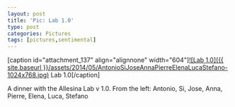 ```yaml
---
layout: post
title: 'Pic: Lab 1.0'
type: post
categories: Pictures
tags: [pictures,sentimental]
---
```


[caption id="attachment\_137" align="alignnone" width="604"][![Lab 1.0]({{ site.baseurl }}/assets/2014/05/AntonioSiJoseAnnaPierreElenaLucaStefano-1024x768.jpg)](http://allesinalab.uchicago.edu/wp-content/uploads/2014/05/AntonioSiJoseAnnaPierreElenaLucaStefano.jpg) Lab 1.0[/caption]

A dinner with the Allesina Lab v 1.0. From the left: Antonio, Si, Jose, Anna, Pierre, Elena, Luca, Stefano

